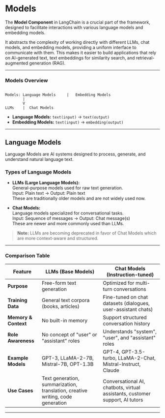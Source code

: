# Models

The **Model Component** in LangChain is a crucial part of the framework, designed to facilitate interactions with various language models and embedding models.

It abstracts the complexity of working directly with different LLMs, chat models, and embedding models, providing a uniform interface to communicate with them. This makes it easier to build applications that rely on AI-generated text, text embeddings for similarity search, and retrieval-augmented generation (RAG).

---

### Models Overview

```

Models: Language Models     |   Embedding Models
        |
        V
LLMs    |  Chat Models

```

- **Language Models:** `text(input)` → `text(output)`
- **Embedding Models:** `text(input)` → `embedding(output)`

---

## Language Models

Language Models are AI systems designed to process, generate, and understand natural language text.

### Types of Language Models

- **LLMs (Large Language Models):**  
  General-purpose models used for raw text generation.  
  Input: Plain text → Output: Plain text  
  These are traditionally older models and are not widely used now.

- **Chat Models:**  
  Language models specialized for conversational tasks.  
  Input: Sequence of messages → Output: Chat message(s)  
  These are newer and more commonly used than LLMs.

> **Note:** LLMs are becoming deprecated in favor of Chat Models which are more context-aware and structured.

---

### Comparison Table

| Feature              | LLMs (Base Models)                              | Chat Models (Instruction-tuned)                              |
|----------------------|--------------------------------------------------|---------------------------------------------------------------|
| **Purpose**          | Free-form text generation                        | Optimized for multi-turn conversations                        |
| **Training Data**    | General text corpora (books, articles)           | Fine-tuned on chat datasets (dialogues, user-assistant chats) |
| **Memory & Context** | No built-in memory                               | Support structured conversation history                       |
| **Role Awareness**   | No concept of "user" or "assistant" roles        | Understands "system", "user", and "assistant" roles           |
| **Example Models**   | GPT-3, LLaMA-2-7B, Mistral-7B, OPT-1.3B          | GPT-4, GPT-3.5-turbo, LLaMA-2-Chat, Mistral-Instruct, Claude  |
| **Use Cases**        | Text generation, summarization, translation, creative writing, code generation | Conversational AI, chatbots, virtual assistants, customer support, AI tutors |

---

